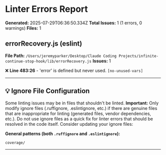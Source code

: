 # Linter Errors Report

**Generated:** 2025-07-29T06:36:50.334Z
**Total Issues:** 1 (1 errors, 0 warnings)
**Files:** 1

## errorRecovery.js (eslint)

**File Path:** `/Users/jeremyparker/Desktop/Claude Coding Projects/infinite-continue-stop-hook/lib/errorRecovery.js`
**Issues:** 1

❌ **Line 483:26** - 'error' is defined but never used. `[no-unused-vars]`

---

## 💡 Ignore File Configuration

Some linting issues may be in files that shouldn't be linted. **Important:** Only modify ignore files (.ruffignore, .eslintignore, etc.) if there are genuine files that are inappropriate for linting (generated files, vendor dependencies, etc.). Do not use ignore files as a quick fix for linter errors that should be resolved in the code itself. Consider updating your ignore files:

**General patterns (both `.ruffignore` and `.eslintignore`):**
```
coverage/
```

---

